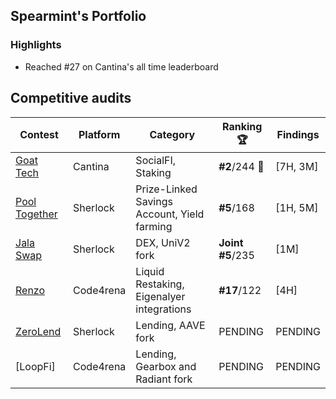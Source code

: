 ## Spearmint's Portfolio 

### Highlights
- Reached #27 on Cantina's all time leaderboard

## Competitive audits

| Contest        | Platform  | Category                                   | Ranking 🏆     | Findings |
|----------------|-----------|-------------------------------------------|----------------|----------|
| [Goat Tech]    | Cantina   | SocialFI, Staking                          | **#2**/244 🥈  | [7H, 3M] |
| [Pool Together]| Sherlock  | Prize-Linked Savings Account, Yield farming| **#5**/168     | [1H, 5M] |
| [Jala Swap]    | Sherlock  | DEX, UniV2 fork                            | **Joint #5**/235| [1M]    |
| [Renzo]        | Code4rena | Liquid Restaking, Eigenalyer integrations  | **#17**/122    | [4H]     |
| [ZeroLend]     | Sherlock          | Lending, AAVE fork                         | PENDING        | PENDING  |
| [LoopFi]       | Code4rena          | Lending, Gearbox and Radiant fork          | PENDING        | PENDING  |

[Goat Tech]: https://cantina.xyz/competitions/f214cf86-cc80-40c0-a70b-e9bb25d7ac80/leaderboard
[Pool Together]: https://audits.sherlock.xyz/contests/225
[Jala Swap]: https://audits.sherlock.xyz/contests/233
[Renzo]: https://code4rena.com/audits/2024-04-renzo
[ZeroLend]: 
[LoopFi]:

